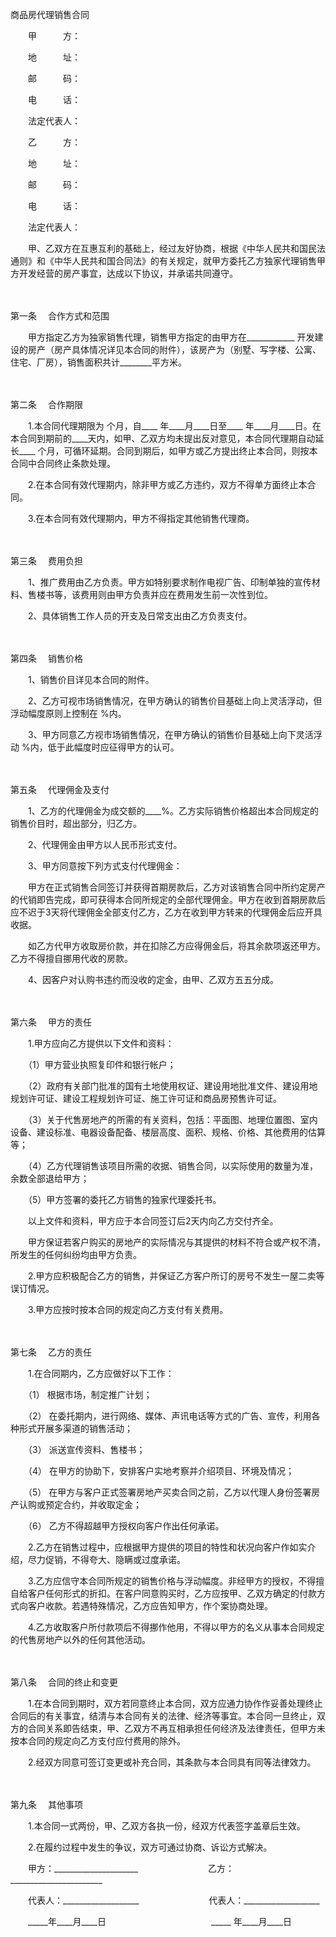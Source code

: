 



商品房代理销售合同



 

　　甲　　　方：

　　地　　　址：

　　邮　　　码：

　　电　　　话：

　　法定代表人：　　

　　乙　　　方：

　　地　　　址：

　　邮　　　码：

　　电　　　话：

　　法定代表人：　　

　　甲、乙双方在互惠互利的基础上，经过友好协商，根据《中华人民共和国民法通则》和《中华人民共和国合同法》的有关规定，就甲方委托乙方独家代理销售甲方开发经营的房产事宜，达成以下协议，并承诺共同遵守。

　　

第一条
　合作方式和范围

　　甲方指定乙方为独家销售代理，销售甲方指定的由甲方在____________ 开发建设的房产（房产具体情况详见本合同的附件），该房产为（别墅、写字楼、公寓、住宅、厂房），销售面积共计________平方米。

　　

第二条
　合作期限

　　1.本合同代理期限为 个月，自____ 年____月____日至____ 年____月____日。在本合同到期前的____天内，如甲、乙双方均未提出反对意见，本合同代理期自动延长____ 个月，可循环延期。合同到期后，如甲方或乙方提出终止本合同，则按本合同中合同终止条款处理。

　　2.在本合同有效代理期内，除非甲方或乙方违约，双方不得单方面终止本合同。

　　3.在本合同有效代理期内，甲方不得指定其他销售代理商。

　　

第三条
　费用负担

　　1、推广费用由乙方负责。甲方如特别要求制作电视广告、印制单独的宣传材料、售楼书等，该费用则由甲方负责并应在费用发生前一次性到位。

　　2、具体销售工作人员的开支及日常支出由乙方负责支付。

　　

第四条
　销售价格

　　1、销售价目详见本合同的附件。

　　2、乙方可视市场销售情况，在甲方确认的销售价目基础上向上灵活浮动，但浮动幅度原则上控制在 %内。

　　3、甲方同意乙方视市场销售情况，在甲方确认的销售价目基础上向下灵活浮动 %内，低于此幅度时应征得甲方的认可。

　　

第五条
　代理佣金及支付

　　1、乙方的代理佣金为成交额的____%。乙方实际销售价格超出本合同规定的销售价目时，超出部分，归乙方。

　　2、代理佣金由甲方以人民币形式支付。

　　3、甲方同意按下列方式支付代理佣金：

　　甲方在正式销售合同签订并获得首期房款后，乙方对该销售合同中所约定房产的代销即告完成，即可获得本合同所规定的全部代理佣金。甲方在收到首期房款后应不迟于3天将代理佣金全部支付乙方，乙方在收到甲方转来的代理佣金后应开具收据。

　　如乙方代甲方收取房价款，并在扣除乙方应得佣金后，将其余款项返还甲方。乙方不得擅自挪用代收的房款。

　　4、因客户对认购书违约而没收的定金，由甲、乙双方五五分成。

　　

第六条
　甲方的责任

　　1.甲方应向乙方提供以下文件和资料：

　　（1）甲方营业执照复印件和银行帐户；

　　（2）政府有关部门批准的国有土地使用权证、建设用地批准文件、建设用地规划许可证、建设工程规划许可证、施工许可证和商品房预售许可证。

　　（3）关于代售房地产的所需的有关资料，包括：平面图、地理位置图、室内设备、建设标准、电器设备配备、楼层高度、面积、规格、价格、其他费用的估算等；

　　（4）乙方代理销售该项目所需的收据、销售合同，以实际使用的数量为准，余数全部退给甲方；

　　（5）甲方签署的委托乙方销售的独家代理委托书。

　　以上文件和资料，甲方应于本合同签订后2天内向乙方交付齐全。

　　甲方保证若客户购买的房地产的实际情况与其提供的材料不符合或产权不清，所发生的任何纠纷均由甲方负责。

　　2.甲方应积极配合乙方的销售，并保证乙方客户所订的房号不发生一屋二卖等误订情况。

　　3.甲方应按时按本合同的规定向乙方支付有关费用。

　　

第七条
　乙方的责任

　　1.在合同期内，乙方应做好以下工作：

　　（1） 根据市场，制定推广计划；

　　（2） 在委托期内，进行网络、媒体、声讯电话等方式的广告、宣传，利用各种形式开展多渠道的销售活动；

　　（3） 派送宣传资料、售楼书；

　　（4） 在甲方的协助下，安排客户实地考察并介绍项目、环境及情况；

　　（5） 在甲方与客户正式签署房地产买卖合同之前，乙方以代理人身份签署房产认购或预定合约，并收取定金；

　　（6） 乙方不得超越甲方授权向客户作出任何承诺。

　　2.乙方在销售过程中，应根据甲方提供的项目的特性和状况向客户作如实介绍，尽力促销，不得夸大、隐瞒或过度承诺。

　　3.乙方应信守本合同所规定的销售价格与浮动幅度。非经甲方的授权，不得擅自给客户任何形式的折扣。在客户同意购买时，乙方应按甲、乙双方确定的付款方式向客户收款。若遇特殊情况，乙方应告知甲方，作个案协商处理。

　　4.乙方收取客户所付款项后不得挪作他用，不得以甲方的名义从事本合同规定的代售房地产以外的任何其他活动。

　　

第八条
　合同的终止和变更

　　1.在本合同到期时，双方若同意终止本合同，双方应通力协作作妥善处理终止合同后的有关事宜，结清与本合同有关的法律、经济等事宜。本合同一旦终止，双方的合同关系即告结束，甲、乙双方不再互相承担任何经济及法律责任，但甲方未按本合同的规定向乙方支付应付费用的除外。

　　2.经双方同意可签订变更或补充合同，其条款与本合同具有同等法律效力。

　　

第九条
　其他事项

　　1.本合同一式两份，甲、乙双方各执一份，经双方代表签字盖章后生效。

　　2.在履约过程中发生的争议，双方可通过协商、诉讼方式解决。　　

　　甲方：_____________________　　　　　　　　乙方：_______________________

　　代表人：___________________　　　　　　　　代表人：___________________

　　_____年____月____日　　　　　　　　　　　　_____ 年____月____日

　　